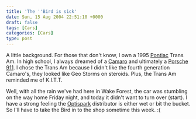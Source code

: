```yaml
---
title: 'The ''Bird is sick'
date: Sun, 15 Aug 2004 22:51:10 +0000
draft: false
tags: [Cars]
categories: [Cars]
type: post
---
```


A little background. For those that don't know, I own a 1995 [Pontiac](http://www.pontiac.com) Trans Am. In high school, I always dreamed of a [Camaro](http://www.chevrolet.com) and ultimately a [Porsche 911](http://content3.us.porsche.com/prod/911/911_main04.nsf/usaenglish/911). I chose the Trans Am because I didn't like the fourth generation Camaro's, they looked like Geo Storms on steroids. Plus, the Trans Am reminded me of K.I.T.T.

Well, with all the rain we've had here in Wake Forest, the car was stumbling on the way home Friday night, and today it didn't want to turn over (start). I have a strong feeling the [Optispark](http://www.google.com/search?hl=en&lr=&ie=UTF-8&q=f-body+optispark&btnG=Search) distributor is either wet or bit the bucket. So I'll have to take the Bird in to the shop sometime this week. :(